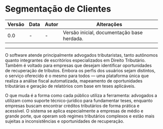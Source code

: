 # Segmentação de Clientes

| Versão | Data | Autor | Alterações |
|--------|------|-------|------------|
| 0.0    | -    | -     | Versão inicial, documentação base herdada. |

---

O software atende principalmente advogados tributaristas, tanto autônomos quanto integrantes de escritórios especializados em Direito Tributário. Também é voltado para empresas que desejam identificar oportunidades de recuperação de tributos. Embora os perfis dos usuários sejam distintos, o serviço oferecido é o mesmo para todos — uma plataforma única que realiza a análise fiscal automatizada, mapeamento de oportunidades tributárias e geração de relatórios com base em teses aplicáveis.

O que muda é a forma como cada público utiliza a ferramenta: advogados a utilizam como suporte técnico-jurídico para fundamentar teses, enquanto empresas buscam encontrar créditos tributários de forma prática e acessível. O sistema se aplica especialmente a empresas de médio e grande porte, que operam sob regimes tributários complexos e estão mais sujeitas a inconsistências e oportunidades de recuperação.
